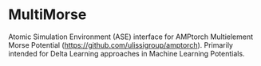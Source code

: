 # MultiMorse
Atomic Simulation Environment (ASE) interface for AMPtorch Multielement Morse Potential (https://github.com/ulissigroup/amptorch). Primarily intended for Delta Learning approaches in Machine Learning Potentials. 
